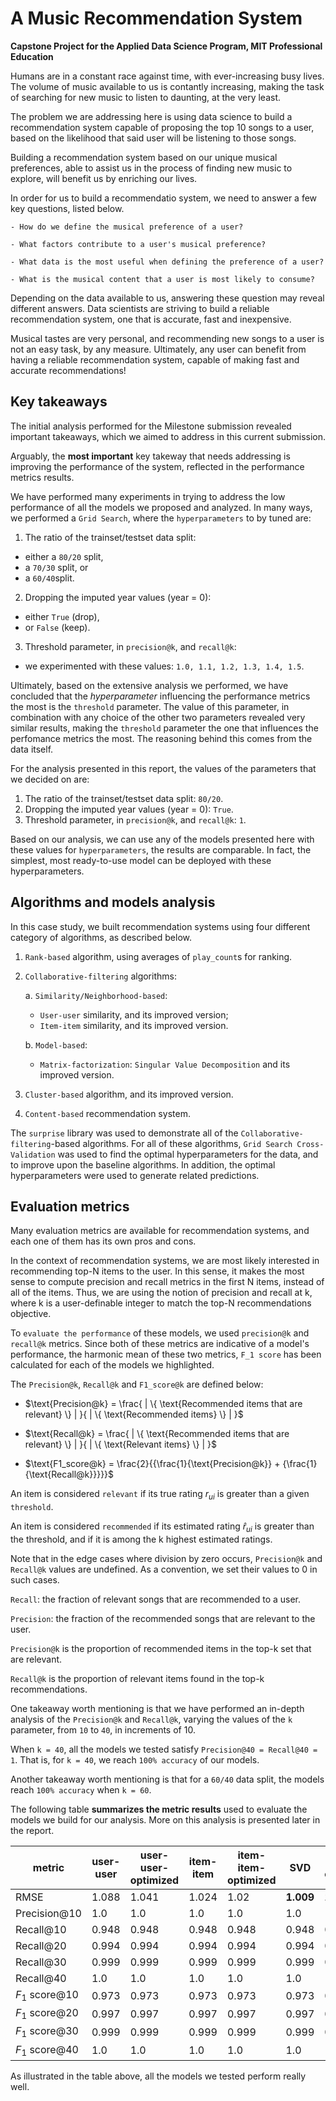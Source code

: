 # A Music Recommendation System

**Capstone Project for the Applied Data Science Program, MIT Professional Education**

Humans are in a constant race against time, with ever-increasing busy lives. 
The volume of music available to us is contantly increasing, making the task of searching for new music to listen to daunting, 
at the very least.

The problem we are addressing here is using data science to build a recommendation system capable of proposing the top 10 songs to a user, 
based on the likelihood that said user will be listening to those songs.

Building a recommendation system based on our unique musical preferences, 
able to assist us in the process of finding new music to explore, will benefit us by enriching our lives.

In order for us to build a recommendatio system, we need to answer a few key questions, listed below.

    - How do we define the musical preference of a user?

    - What factors contribute to a user's musical preference?

    - What data is the most useful when defining the preference of a user?

    - What is the musical content that a user is most likely to consume?

Depending on the data available to us, answering these question may reveal different answers. 
Data scientists are striving to build a reliable recommendation system, one that is accurate, fast and inexpensive.

Musical tastes are very personal, and recommending new songs to a user is not an easy task, by any measure. 
Ultimately, any user can benefit from having a reliable recommendation system, capable of making fast and accurate recommendations!

## **Key takeaways**

The initial analysis performed for the Milestone submission revealed important takeaways, which we aimed to address in this current submission. 

Arguably, the **most important** key takeway that needs addressing is improving the performance of the system, reflected in the performance metrics results. 

We have performed many experiments in trying to address the low performance of all the models we proposed and analyzed. In many ways, we performed a `Grid Search`, where the `hyperparameters` to by tuned are:

1. The ratio of the trainset/testset data split:
  - either a `80/20` split, 
  - a `70/30` split, or
  - a `60/40`split.
2. Dropping the imputed year values (year = 0):
  - either `True` (drop),
  - or `False` (keep).
3. Threshold parameter, in `precision@k`, and `recall@k`:
  - we experimented with these values: `1.0, 1.1, 1.2, 1.3, 1.4, 1.5`.

Ultimately, based on the extensive analysis we performed, we have concluded that the _hyperparameter_ influencing the performance metrics the most is the `threshold` parameter. The value of this parameter, in combination with any choice of the other two parameters revealed very similar results, making the `threshold` parameter the one that influences the perfomance metrics the most. The reasoning behind this comes from the data itself.

For the analysis presented in this report, the values of the parameters that we decided on are:
1. The ratio of the trainset/testset data split: `80/20`.
2. Dropping the imputed year values (year = 0): `True`.
3. Threshold parameter, in `precision@k`, and `recall@k`: `1`.

Based on our analysis, we can use any of the models presented here with these values for `hyperparameters`, the results are comparable. In fact, the simplest, most ready-to-use model can be deployed with these hyperparameters.

## **Algorithms and models analysis**

In this case study, we built recommendation systems using four different category of algorithms, as described below.

1. `Rank-based` algorithm, using averages of `play_count`s for ranking.

2.  `Collaborative-filtering` algorithms:
    
    a. `Similarity/Neighborhood-based`:
      - `User-user` similarity, and its improved version;
      - `Item-item` similarity, and its improved version.
    
    b. `Model-based`:
      - `Matrix-factorization`: `Singular Value Decomposition` and its improved version.

3. `Cluster-based` algorithm, and its improved version.
    
4. `Content-based` recommendation system.  

The `surprise` library was used to demonstrate all of the `Collaborative-filtering`-based algorithms. For all of these algorithms, `Grid Search Cross-Validation` was used to find the optimal hyperparameters for the data, and to improve upon the baseline algorithms. In addition, the optimal hyperparameters were used to generate related predictions.

## **Evaluation metrics**

Many evaluation metrics are available for recommendation systems, and each one of them has its own pros and cons. 

In the context of recommendation systems, we are most likely interested in recommending top-N items to the user. In this sense, it makes the most sense to compute precision and recall metrics in the first N items, instead of all of the items. Thus, we are using the notion of precision and recall at k, where k is a user-definable integer to match the top-N recommendations objective.

To `evaluate the performance` of these models, we used `precision@k` and `recall@k` metrics. Since both of these metrics are indicative of a model's performance, the harmonic mean of these two metrics, `F_1 score` has been calculated for each of the models we highlighted. 

The `Precision@k`, `Recall@k` and `F1_score@k` are defined below:

  - $\text{Precision@k} = \frac{ | \{ \text{Recommended items that are relevant} \} | }{ | \{ \text{Recommended items} \} | }$

  - $\text{Recall@k} = \frac{ | \{ \text{Recommended items that are relevant} \} | }{ | \{ \text{Relevant items} \} | }$

  - $\text{F1_score@k} = \frac{2}{{\frac{1}{\text{Precision@k}} + {\frac{1}{\text{Recall@k}}}}}$

An item is considered `relevant` if its true rating $r_{ui}$ is greater than a given `threshold`. 

An item is considered `recommended` if its estimated rating
$\hat{r}_{ui}$ is greater than the threshold, and if it is among the k highest estimated ratings.

Note that in the edge cases where division by zero occurs, `Precision@k` and `Recall@k` values are undefined. As a convention, we set their values to 0 in such cases.

`Recall`: the fraction of relevant songs that are recommended to a user.

`Precision`: the fraction of the recommended songs that are relevant to the user.

`Precision@k` is the proportion of recommended items in the top-k set that are relevant.

`Recall@k` is the proportion of relevant items found in the top-k recommendations.

One takeaway worth mentioning is that we have performed an in-depth analysis of the `Precision@k` and `Recall@k`, varying the values of the `k` parameter, from `10` to `40`, in increments of 10. 

When `k = 40`, all the models we tested satisfy `Precision@40 = Recall@40 = 1`. That is, for `k = 40`, we reach `100% accuracy` of our models.

Another takeaway worth mentioning is that for a `60/40` data split, the models reach `100% accuracy` when `k = 60`.

The following table **summarizes the metric results** used to evaluate the models we build for our analysis. More on this analysis is presented later in the report.

|metric|user-user|user-user-optimized|item-item|item-item-optimized|SVD|SVD-optimized|coCluster|coCluster-optimized|
|------|---------|-------------------|---------|-------------------|---|-------------|---------|-------------------|
|RMSE  |1.088  |1.041             |  1.024  |1.02 |**1.009**|**1.009**|1.033|1.04|
|Precision@10|1.0|1.0|1.0|1.0|1.0|1.0|1.0|1.0|
|Recall@10|0.948|0.948|0.948|0.948|0.948|0.948|0.948|0.948|
|Recall@20|0.994|0.994|0.994|0.994|0.994|0.994|0.994|0.994|
|Recall@30|0.999|0.999|0.999|0.999|0.999|0.999|0.999|0.999|
|Recall@40|1.0|1.0|1.0|1.0|1.0|1.0|1.0|1.0|
|$F_1$ score@10|0.973|0.973|0.973|0.973|0.973|0.973|0.973|0.973|
|$F_1$ score@20|0.997|0.997|0.997|0.997|0.997|0.997|0.997|0.997|
|$F_1$ score@30|0.999|0.999|0.999|0.999|0.999|0.999|0.999|0.999|
|$F_1$ score@40|1.0|1.0|1.0|1.0|1.0|1.0|1.0|1.0|

As illustrated in the table above, all the models we tested perform really well. 
